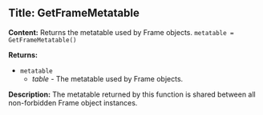## Title: GetFrameMetatable

**Content:**
Returns the metatable used by Frame objects.
`metatable = GetFrameMetatable()`

**Returns:**
- `metatable`
  - *table* - The metatable used by Frame objects.

**Description:**
The metatable returned by this function is shared between all non-forbidden Frame object instances.